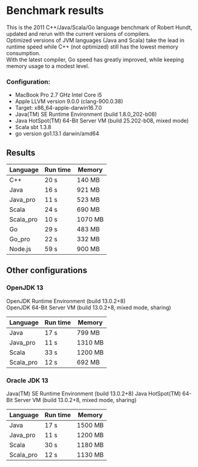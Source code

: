 # Benchmark results

This is the 2011 C++/Java/Scala/Go language benchmark of Robert Hundt, updated and rerun with the current versions of compilers. \
Optimized versions of JVM languages (Java and Scala) take the lead in runtime speed while C++ (not optimized) still has the lowest memory consumption. \
With the latest compiler, Go speed has greatly improved, while keeping memory usage to a modest level.

### Configuration: 
- MacBook Pro 2.7 GHz Intel Core i5
- Apple LLVM version 9.0.0 (clang-900.0.38)
- Target: x86_64-apple-darwin16.7.0
- Java(TM) SE Runtime Environment (build 1.8.0_202-b08)
- Java HotSpot(TM) 64-Bit Server VM (build 25.202-b08, mixed mode)
- Scala sbt 1.3.8
- go version go1.13.1 darwin/amd64

## Results

| Language | Run time | Memory |
|----------|----------|--------|
| C++      | 20 s     | 140 MB |
| Java     | 16 s     | 921 MB |
| Java_pro | 11 s     | 523 MB |
| Scala    | 24 s     | 690 MB |
|Scala_pro | 10 s     | 1070 MB|
| Go       | 29 s     | 483 MB |
| Go_pro   | 22 s     | 332 MB |
| Node.js  | 59 s     | 900 MB |

## Other configurations
### OpenJDK 13
OpenJDK Runtime Environment (build 13.0.2+8) \
OpenJDK 64-Bit Server VM (build 13.0.2+8, mixed mode, sharing)

| Language | Run time | Memory |
|----------|----------|--------|
| Java     | 17 s     | 799 MB |
| Java_pro | 11 s     | 1310 MB |
| Scala    | 33 s     | 1200 MB |
|Scala_pro | 12 s     | 692 MB|

### Oracle JDK 13
Java(TM) SE Runtime Environment (build 13.0.2+8)
Java HotSpot(TM) 64-Bit Server VM (build 13.0.2+8, mixed mode, sharing)

| Language | Run time | Memory |
|----------|----------|--------|
| Java     | 17 s     | 1500 MB |
| Java_pro | 11 s     | 1200 MB |
| Scala    | 30 s     | 1180 MB |
|Scala_pro | 12 s     | 1130 MB|
